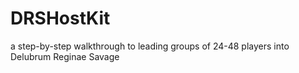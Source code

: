 # DRSHostKit
a step-by-step walkthrough to leading groups of 24-48 players into Delubrum Reginae Savage
